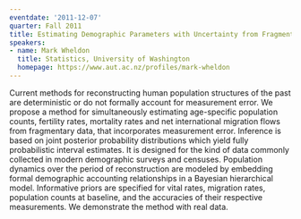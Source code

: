 ```yaml
---
eventdate: '2011-12-07'
quarter: Fall 2011
title: Estimating Demographic Parameters with Uncertainty from Fragmentary Data
speakers:
- name: Mark Wheldon
  title: Statistics, University of Washington
  homepage: https://www.aut.ac.nz/profiles/mark-wheldon
---
```

Current methods for reconstructing human population structures of the past are deterministic or do not formally account for measurement error. We propose a method for simultaneously estimating age-specific population counts, fertility rates, mortality rates and net international migration flows from fragmentary data, that incorporates measurement error. Inference is based on joint posterior probability distributions which yield fully probabilistic interval estimates. It is designed for the kind of data commonly collected in modern demographic surveys and censuses. Population dynamics over the period of reconstruction are modeled by embedding formal demographic accounting relationships in a Bayesian hierarchical model. Informative priors are specified for vital rates, migration rates, population counts at baseline, and the accuracies of their respective measurements. We demonstrate the method with real data. 